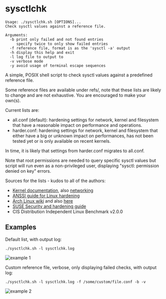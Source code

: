 # sysctlchk

```
Usage: ./sysctlchk.sh [OPTIONS]...
Check sysctl values against a reference file.

Arguments:
  -b print only failed and not found entries
     specify twice to only show failed entries
  -f reference file, format is as the 'sysctl -a' output
  -h display this help and exit
  -l log file to output to
  -v verbose mode
  -y avoid usage of terminal escape sequences
```

A simple, POSIX shell script to check sysctl values against a
predefined reference file.

Some reference files are available under refs/, note that these lists
are likely to change and are not exhaustive. You are encouraged to
make your own(s).

Current lists are:

* all.conf (default): hardening settings for network, kernel and
  filesystem that have a reasonable impact on performance and
  operations.
* harder.conf: hardening settings for network, kernel and filesystem that
  either have a big or unknown impact on performances, has not been
  tested yet or is only available on recent kernels.

In time, it is likely that settings from harder.conf migrates to
all.conf.

Note that root permissions are needed to query specific sysctl values
but script will run even as a non-privileged user, displaying "sysctl:
permission denied on key" errors.

Sources for the lists - kudos to all of the authors:

* [Kernel documentation](https://www.kernel.org/doc/Documentation/sysctl/), also [networking](https://www.kernel.org/doc/Documentation/networking/ip-sysctl.txt)
* [ANSSI guide for Linux hardening](https://cyber.gouv.fr/publications/recommandations-de-securite-relatives-un-systeme-gnulinux/)
* [Arch Linux wiki](https://wiki.archlinux.org/title/Security#Kernel_hardening) and also [here](https://wiki.archlinux.org/title/sysctl#TCP/IP_stack_hardening)
* [SUSE Security and hardening guide](https://documentation.suse.com/fr-fr/sles/15-SP6/html/SLES-all/cha-sec-sysctl.html)
* CIS Distribution Independent Linux Benchmark v2.0.0

## Examples

Default list, with output log:

```
./sysctlchk.sh -l sysctlchk.log
```

![example 1](img/1.png "Example 1")

Custom reference file, verbose, only displaying failed checks, with
output log:

```
./sysctlchk.sh -l sysctlchk.log -f /some/custom/file.conf -b -v
```

![example 2](img/2.png "Example 2")
